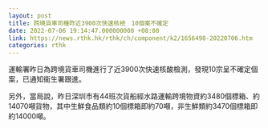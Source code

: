 ```yaml
---
layout: post
title: 跨境貨車司機昨近3900次快速核檢　10個案不確定
date: 2022-07-06 19:14:47.000000000 +08:00
link: https://news.rthk.hk/rthk/ch/component/k2/1656498-20220706.htm
categories: rthk
---
```


運輸署昨日為跨境貨車司機進行了近3900次快速核酸檢測，發現10宗呈不確定個案，已通知衞生署跟進。

另外，當局說，昨日深圳市有44班次貨船經水路運輸跨境物資約3480個標箱、約14070噸貨物，其中生鮮食品類約10個標箱即約70噸，非生鮮類約3470個標箱即約14000噸。
